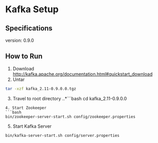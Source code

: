 # Kafka Setup
## Specifications
version: 0.9.0
## How to Run
1. Download
http://kafka.apache.org/documentation.html#quickstart_download
2. Untar
```bash 
tar -xzf kafka_2.11-0.9.0.0.tgz
```
3. Travel to root directory
..*```bash 
cd kafka_2.11-0.9.0.0
```
4. Start Zookeeper
```bash 
bin/zookeeper-server-start.sh config/zookeeper.properties
```
5. Start Kafka Server
```bash 
bin/kafka-server-start.sh config/server.properties
```
